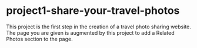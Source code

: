 # project1-share-your-travel-photos
This project is the first step in the creation of a travel photo sharing website. The page  you are given is augmented by this project to add a Related Photos section to the page.
